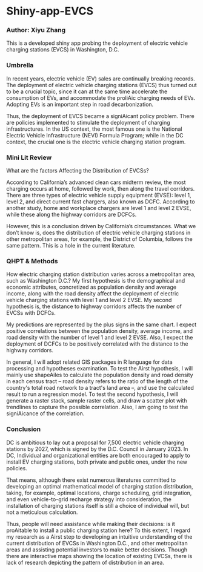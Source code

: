 # Shiny-app-EVCS

### Author: Xiyu Zhang

This is a developed shiny app probing the deployment of electric vehicle charging stations (EVCS) in Washington, D.C. 

### Umbrella

In recent years, electric vehicle (EV) sales are continually breaking records. The deployment of electric vehicle charging stations (EVCS) thus turned out to be a crucial topic, since it can at the same time accelerate the consumption of EVs, and accommodate the proliAic charging needs of EVs. Adopting EVs is an important step in road decarbonization.

Thus, the deployment of EVCS became a signiAicant policy problem. There are policies implemented to stimulate the deployment of charging infrastructures. In the US context, the most famous one is the National Electric Vehicle Infrastructure (NEVI) Formula Program; while in the DC context, the crucial one is the electric vehicle charging station program.

### Mini Lit Review

What are the factors Affecting the Distribution of EVCSs?

According to California’s advanced clean cars midterm review, the most charging occurs at home, followed by work, then along the travel corridors.
There are three types of electric vehicle supply equipment (EVSE): level 1, level 2, and direct current fast chargers, also known as DCFC. According to another study, home and workplace chargers are level 1 and level 2 EVSE, while these along the highway corridors are DCFCs.

However, this is a conclusion driven by California’s circumstances. What we don’t know is, does the distribution of electric vehicle charging stations in other metropolitan areas, for example, the District of Columbia, follows the same pattern. This is a hole in the current literature.

### QHPT & Methods

How electric charging station distribution varies across a metropolitan area, such as Washington D.C.? My first hypothesis is the demographical and economic attributes, concretized as population density and average income, along with the road density affect the deployment of electric vehicle charging stations with level 1 and level 2 EVSE. My second hypothesis is, the distance to highway corridors affects the number of EVCSs with DCFCs.

My predictions are represented by the plus signs in the same chart. I expect positive correlations between the population density, average income, and road density with the number of level 1 and level 2 EVSE. Also, I expect the deployment of DCFCs to be positively correlated with the distance to the highway corridors.

In general, I will adopt related GIS packages in R language for data processing and hypotheses examination. To test the Airst hypothesis, I will mainly use shapeAiles to calculate the population density and road density in each census tract – road density refers to the ratio of the length of the country's total road network to a tract's land area –, and use the calculated result to run a regression model. To test the second hypothesis, I will generate a raster stack, sample raster cells, and draw a scatter plot with trendlines to capture the possible correlation. Also, I am going to test the signiAicance of the correlation.

### Conclusion

DC is ambitious to lay out a proposal for 7,500 electric vehicle charging stations by 2027, which is signed by the D.C. Council in January 2023. In DC, Individual and organizational entities are both encouraged to apply to install EV charging stations, both private and public ones, under the new policies.

That means, although there exist numerous literatures committed to developing an optimal mathematical model of charging station distribution, taking, for example, optimal locations, charge scheduling, grid integration, and even vehicle-to-grid recharge strategy into consideration, the installation of charging stations itself is still a choice of individual will, but not a meticulous calculation.

Thus, people will need assistance while making their decisions: is it proAitable to install a public charging station here? To this extent, I regard my research as a Airst step to developing an intuitive understanding of the current distribution of EVCSs in Washington D.C., and other metropolitan areas and assisting potential investors to make better decisions. Though there are interactive maps showing the location of existing EVCSs, there is lack of research depicting the pattern of distribution in an area.

